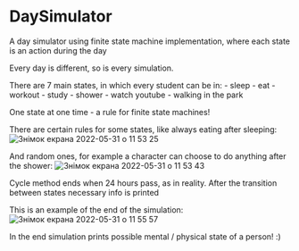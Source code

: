 # DaySimulator
A day simulator using finite state machine implementation, where each state is an action during the day


Every day is different, so is every simulation. 

There are 7 main states, in which every student can be in:
    - sleep
    - eat
    - workout
    - study
    - shower
    - watch youtube
    - walking in the park


One state at one time - a rule for finite state machines!

There are certain rules for some states, like always eating after sleeping: ![Знімок екрана 2022-05-31 о 11 53 25](https://user-images.githubusercontent.com/92575094/171133951-c3ac3104-90db-4b6d-a9a8-9936c4f3d682.png)

And random ones, for example a character can choose to do anything after the shower: ![Знімок екрана 2022-05-31 о 11 53 43](https://user-images.githubusercontent.com/92575094/171134019-b8207593-dafd-45ad-8d3e-2f6f004ae54b.png)




Cycle method ends when 24 hours pass, as in reality. After the transition between states necessary info is printed

This is an example of the end of the simulation:
![Знімок екрана 2022-05-31 о 11 55 57](https://user-images.githubusercontent.com/92575094/171134533-7426b692-6ee7-4bf8-98c1-879488b59bae.png)

In the end simulation prints possible mental / physical state of a person! :)
